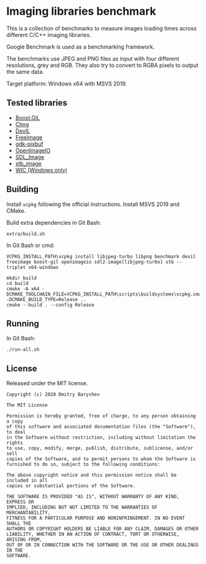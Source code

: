 # Imaging libraries benchmark

This is a collection of benchmarks to measure images loading times across different C/C++ imaging libraries.

Google Benchmark is used as a benchmarking framework.

The benchmarks use JPEG and PNG files as input with four different resolutions, grey and RGB. They also try to convert
to RGBA pixels to output the same data.

Target platform: Windows x64 with MSVS 2019.

## Tested libraries

- [Boost.GIL](https://www.boost.org/doc/libs/1_68_0/libs/gil/doc/html/index.html)
- [CImg](https://github.com/dtschump/CImg)
- [DevIL](http://openil.sourceforge.net)
- [FreeImage](https://freeimage.sourceforge.io)
- [gdk-pixbuf](https://developer.gnome.org/gdk-pixbuf)
- [OpenImageIO](https://github.com/OpenImageIO/oiio.git)
- [SDL_Image](https://www.libsdl.org/projects/SDL_image)
- [stb_image](https://github.com/nothings/stb)
- [WIC (Windows only)](https://docs.microsoft.com/en-us/windows/win32/wic/-wic-about-windows-imaging-codec)

## Building

Install `vcpkg` following the official instructions. Install MSVS 2019 and CMake.

Build extra dependencies in Git Bash:

```
extra/build.sh
```

In Git Bash or cmd:

```
VCPKG_INSTALL_PATH\vcpkg install libjpeg-turbo libpng benchmark devil freeimage boost-gil openimageio sdl2-image[libjpeg-turbo] stb --triplet x64-windows

mkdir build
cd build
cmake -A x64 -DCMAKE_TOOLCHAIN_FILE=VCPKG_INSTALL_PATH\scripts\buildsystems\vcpkg.cmake -DCMAKE_BUILD_TYPE=Release ..
cmake --build . --config Release
```

## Running

In Git Bash:

```
./run-all.sh
```

## License

Released under the MIT license.

```
Copyright (c) 2020 Dmitry Baryshev

The MIT License

Permission is hereby granted, free of charge, to any person obtaining a copy
of this software and associated documentation files (the "Software"), to deal
in the Software without restriction, including without limitation the rights
to use, copy, modify, merge, publish, distribute, sublicense, and/or sell
copies of the Software, and to permit persons to whom the Software is
furnished to do so, subject to the following conditions:

The above copyright notice and this permission notice shall be included in all
copies or substantial portions of the Software.

THE SOFTWARE IS PROVIDED "AS IS", WITHOUT WARRANTY OF ANY KIND, EXPRESS OR
IMPLIED, INCLUDING BUT NOT LIMITED TO THE WARRANTIES OF MERCHANTABILITY,
FITNESS FOR A PARTICULAR PURPOSE AND NONINFRINGEMENT. IN NO EVENT SHALL THE
AUTHORS OR COPYRIGHT HOLDERS BE LIABLE FOR ANY CLAIM, DAMAGES OR OTHER
LIABILITY, WHETHER IN AN ACTION OF CONTRACT, TORT OR OTHERWISE, ARISING FROM,
OUT OF OR IN CONNECTION WITH THE SOFTWARE OR THE USE OR OTHER DEALINGS IN THE
SOFTWARE.
```
